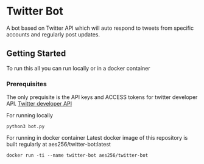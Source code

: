 # Twitter Bot
A bot based on Twitter API which will auto respond to tweets from specific accounts and regularly post updates.

## Getting Started
To run this all you can run locally or in a docker container

### Prerequisites
The only prequisite is the API keys and ACCESS tokens for twitter developer API.
[Twitter developer API](https://developer.twitter.com/en)

For running locally
```
python3 bot.py
```

For running in docker container
Latest docker image of this repository is built regularly at aes256/twitter-bot:latest
```
docker run -ti --name twitter-bot aes256/twitter-bot
```

